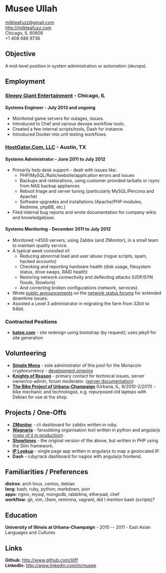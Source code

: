 # Musee Ullah

<milkteafuzz@gmail.com>  
<http://milkteafuzz.com>  
Chicago, IL 60608  
+1 408 686 9736  

## Objective

A mid-level position in system administration or automation (devops).

## Employment

### [Sleepy Giant Entertainment](http://sleepygiant.com) - Chicago, IL

#### Systems Engineer - July 2013 and ongoing

- Monitored game servers for outages, issues.  
- Introduced to Chef and various devops workflow tools.  
- Created a few internal scripts/tools, Dash for instance.  
- Introduced Docker into unit testing workflows.  

### [HostGator.Com, LLC](http://hostgator.com) - Austin, TX

#### Systems Administrator - June 2011 to July 2012

* Primarily help desk support - dealt with issues like:
  - PHP/MySQL/Rails/website/application errors and issues  
  - Backups and restorations, using customer provided tarballs or rsync from NAS backup appliances  
  - Reboot triage and server tuning (particularly MySQL/Percona and Apache)  
  - Software upgrades and installations (Apache/PHP modules, Redmine, phpBB, etc.)  
* Filed internal bug reports and wrote documentation for company wikis and knowledgebase.

#### Systems Monitoring - December 2011 to July 2012

* Monitored >4500 servers, using Zabbix (and ZMonitor), in a small team to maintain quality service.  
* A typical week consisted of:  
  - Reducing abnormal load and user abuse (rogue scripts, spam, hacked accounts)  
  - Checking and reporting hardware health (disk usage, filesystem status, drive swaps, RAID health)  
  - Restoring network connectivity and deflecting attacks (UDP/SYN floods, Slowloris)  
  - And correcting broken configurations (network, services).  
* Wrote [public announcements](http://forums.hostgator.com/search.php?do=finduser&u=126179) 
on the [network status forums](http://forums.hostgator.com/network-status-f14.html) 
for extended downtime issues.  
* Assisted a Level 3 administrator in migrating the farm from 32bit to 64bit.

### Contracted Positions

* [**batee.com**](http://batee.com) - site redesign using bootstrap (by request); uses jekyll for site generation

## Volunteering

* [**Simple Mona**](http://simplemona.com) - sole administrator of this pool for the Monacoin cryptocurrency - [development ongoing](https://github.com/liliff/simplemona)  
* [**Knights of Reason**](http://knightsofreason.net) - primary contact for technical issues, server owner/co-admin, forum moderator. ([server documentation](https://wiki.milkteafuzz.com))  
* [**The Bike Project of Urbana-Champaign**](http://thebikeproject.org) (Urbana, IL, 8/2010-2/2011) - bike mechanic and technologist, e.g. repurposed old laptops with Debian for use at the shop.  

## Projects / One-Offs

* [**ZMonitor**](https://github.com/liliff/zmonitor) - cli dashboard for zabbix written in ruby.  
* [**Wagnaria**](https://github.com/liliff/wagnaria) - fansubbing organisation tool written in python and angularjs ([copy of it in production](https://c.milkteafuzz.com/index.html)).  
* [**Showtimes**](https://github.com/liliff/showtimes) - the original version of the above, but written in PHP using the Slim framework.  
* [**IP Lookup**](http://ip.milk.tea.jp) - single page app written in angularjs to map a geolocated IP.  
* **Dash** - ruby/rack dashboard for nagios with angularjs frontend.  

## Familiarities / Preferences

**distros**: arch linux, centos, debian  
**lang**: bash, ruby, python; markdown, json  
**apps**: nginx, mysql, mongodb, rabbitmq, etherpad, chef  
**workflow**: git, vim, i3wm, remmina, vagrant, did I mention bash (scripts)?  

## Education

**University of Illinois at Urbana-Champaign** - 2010 -- 2011 - East Asian Languages and Cultures

## Links

**Github:** <http://www.github.com/liliff>  
**LinkedIn:** <http://www.linkedin.com/in/musee>
